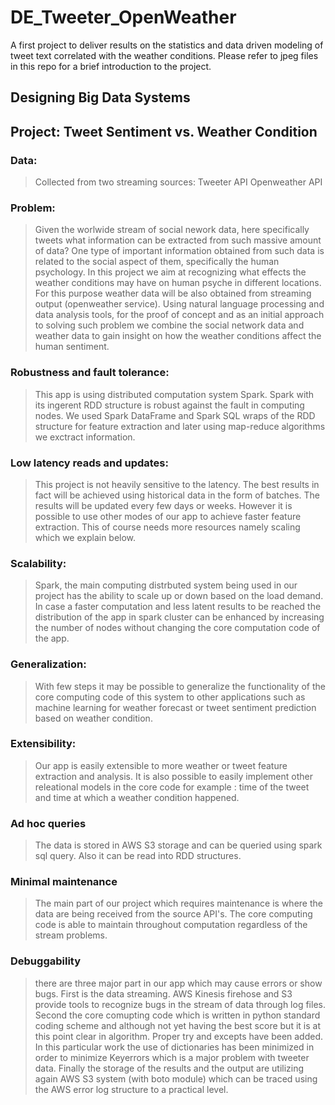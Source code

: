 # DE_Tweeter_OpenWeather
A first project to deliver results on the statistics and data driven modeling of tweet text correlated with the weather conditions. Please refer to jpeg files in this repo for a brief introduction to the project.



Designing Big Data Systems
-----------------

Project: Tweet Sentiment vs. Weather Condition 
--------------------------
### Data: 
> Collected from two streaming sources:
> Tweeter API 
> Openweather API



### Problem:

> Given the worlwide stream of social nework data, here specifically tweets what information can be extracted from such massive amount of data? One type of important information obtained from such data is related to the social aspect of them, specifically the human psychology. In this project we aim at recognizing what effects the weather conditions may have on human psyche in different locations. For this purpose weather data will be also obtained from streaming output (openweather service). Using natural language processing and data analysis tools, for the proof of concept and as an initial approach to solving such problem we combine the social network data and weather data to gain insight on how the weather conditions affect the human sentiment.


### Robustness and fault tolerance:

> This app is using distributed computation system Spark. Spark with its ingerent RDD structure is robust against the fault in computing nodes. We used Spark DataFrame and Spark SQL wraps of the RDD structure for feature extraction and later using map-reduce algorithms we exctract information.


### Low latency reads and updates:

> This project is not heavily sensitive to the latency. The best results in fact will be achieved using historical data in the form of batches. The results will be updated every few days or weeks. However it is possible to use other modes of our app to achieve faster feature extraction. This of course needs more resources namely scaling which we explain below.


### Scalability:

> Spark, the main computing distrbuted system being used in our project has the ability to scale up or down based on the load demand. In case a faster computation and less latent results to be reached the distribution of the app in spark cluster can be enhanced by increasing the number of nodes without changing the core computation code of the app.

### Generalization:

> With few steps it may be possible to generalize the functionality of the core computing code of this system to other applications such as machine learning for weather forecast or tweet sentiment prediction based on weather condition.

### Extensibility:

> Our app is easily extensible to more weather or tweet feature extraction and analysis. It is also possible to easily implement other releational models in the core code for example : time of the tweet and time at which a weather condition happened. 


### Ad hoc queries

> The data is stored in AWS S3 storage and can be queried using spark sql query. Also it can be read into RDD structures.


### Minimal maintenance

> The main part of our project which requires maintenance is where the data are being received from the source API's. The core computing code is able to maintain throughout computation regardless of the stream problems.


### Debuggability

> there are three major part in our app which may cause errors or show bugs. First is the data streaming. AWS Kinesis firehose and S3 provide tools to recognize bugs in the stream of data through log files. Second the core comupting code which is written in python standard coding scheme and although not yet having the best score but it is at this point clear in algorithm. Proper try and excepts have been added. In this particular work the use of dictionaries has been minimized in order to minimize Keyerrors which is a major problem with tweeter data. Finally the storage of the results and the output are utilizing again AWS S3 system (with boto module) which can be traced using the AWS error log structure to a practical level.

